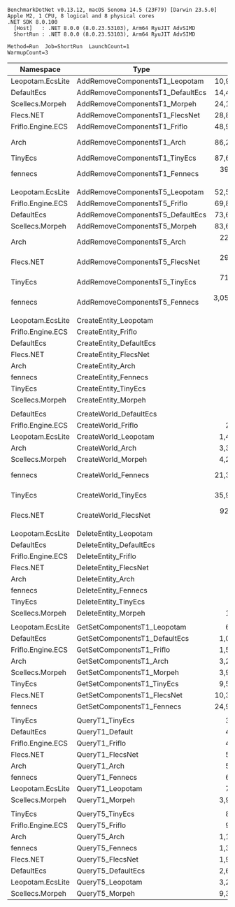 ```

BenchmarkDotNet v0.13.12, macOS Sonoma 14.5 (23F79) [Darwin 23.5.0]
Apple M2, 1 CPU, 8 logical and 8 physical cores
.NET SDK 8.0.100
  [Host]   : .NET 8.0.0 (8.0.23.53103), Arm64 RyuJIT AdvSIMD
  ShortRun : .NET 8.0.0 (8.0.23.53103), Arm64 RyuJIT AdvSIMD

Method=Run  Job=ShortRun  LaunchCount=1  
WarmupCount=3  

```
| Namespace         | Type                             | Mean         | Ratio    | Allocated | 
|------------------ |--------------------------------- |-------------:|---------:|----------:|
| Leopotam.EcsLite  | AddRemoveComponentsT1_Leopotam   |    10,963 ns |     0.22 |         - | 
| DefaultEcs        | AddRemoveComponentsT1_DefaultEcs |    14,415 ns |     0.29 |         - | 
| Scellecs.Morpeh   | AddRemoveComponentsT1_Morpeh     |    24,150 ns |     0.49 |         - | 
| Flecs.NET         | AddRemoveComponentsT1_FlecsNet   |    28,804 ns |     0.59 |         - | 
| Friflo.Engine.ECS | AddRemoveComponentsT1_Friflo     |    48,965 ns |     1.00 |         - | 
| Arch              | AddRemoveComponentsT1_Arch       |    86,276 ns |     1.76 |  120000 B | 
| TinyEcs           | AddRemoveComponentsT1_TinyEcs    |    87,688 ns |     1.79 |   64000 B | 
| fennecs           | AddRemoveComponentsT1_Fennecs    |   391,123 ns |     7.99 |  864000 B | 
|                   |                                  |              |          |           | 
| Leopotam.EcsLite  | AddRemoveComponentsT5_Leopotam   |    52,533 ns |     0.75 |         - | 
| Friflo.Engine.ECS | AddRemoveComponentsT5_Friflo     |    69,852 ns |     1.00 |         - | 
| DefaultEcs        | AddRemoveComponentsT5_DefaultEcs |    73,653 ns |     1.05 |         - | 
| Scellecs.Morpeh   | AddRemoveComponentsT5_Morpeh     |    83,695 ns |     1.20 |         - | 
| Arch              | AddRemoveComponentsT5_Arch       |   228,779 ns |     3.28 |   88000 B | 
| Flecs.NET         | AddRemoveComponentsT5_FlecsNet   |   293,809 ns |     4.21 |         - | 
| TinyEcs           | AddRemoveComponentsT5_TinyEcs    |   713,651 ns |    10.22 |  640001 B | 
| fennecs           | AddRemoveComponentsT5_Fennecs    | 3,056,342 ns |    43.76 | 6208003 B | 
|                   |                                  |              |          |           | 
| Leopotam.EcsLite  | CreateEntity_Leopotam            |         2 ns |     0.39 |      21 B | 
| Friflo.Engine.ECS | CreateEntity_Friflo              |         7 ns |     1.00 |       5 B | 
| DefaultEcs        | CreateEntity_DefaultEcs          |        12 ns |     1.73 |      66 B | 
| Flecs.NET         | CreateEntity_FlecsNet            |        20 ns |     2.82 |       1 B | 
| Arch              | CreateEntity_Arch                |        25 ns |     3.36 |      36 B | 
| fennecs           | CreateEntity_Fennecs             |        27 ns |     3.67 |     214 B | 
| TinyEcs           | CreateEntity_TinyEcs             |        41 ns |     6.48 |       1 B | 
| Scellecs.Morpeh   | CreateEntity_Morpeh              |        80 ns |    10.73 |     376 B | 
|                   |                                  |              |          |           | 
| DefaultEcs        | CreateWorld_DefaultEcs           |        72 ns |     0.34 |     336 B | 
| Friflo.Engine.ECS | CreateWorld_Friflo               |       215 ns |     1.00 |    3576 B | 
| Leopotam.EcsLite  | CreateWorld_Leopotam             |     1,462 ns |     6.79 |   58944 B | 
| Arch              | CreateWorld_Arch                 |     3,378 ns |    15.68 |   37040 B | 
| Scellecs.Morpeh   | CreateWorld_Morpeh               |     4,294 ns |    19.93 |    5056 B | 
| fennecs           | CreateWorld_Fennecs              |    21,371 ns |    99.18 |  169820 B | 
| TinyEcs           | CreateWorld_TinyEcs              |    35,929 ns |   166.74 | 1087272 B | 
| Flecs.NET         | CreateWorld_FlecsNet             |   926,724 ns | 4,300.78 |    2381 B | 
|                   |                                  |              |          |           | 
| Leopotam.EcsLite  | DeleteEntity_Leopotam            |         3 ns |     0.25 |       5 B | 
| DefaultEcs        | DeleteEntity_DefaultEcs          |        11 ns |     0.77 |      33 B | 
| Friflo.Engine.ECS | DeleteEntity_Friflo              |        15 ns |     1.00 |       1 B | 
| Flecs.NET         | DeleteEntity_FlecsNet            |        17 ns |     1.20 |       1 B | 
| Arch              | DeleteEntity_Arch                |        18 ns |     1.22 |      15 B | 
| fennecs           | DeleteEntity_Fennecs             |        19 ns |     1.32 |      25 B | 
| TinyEcs           | DeleteEntity_TinyEcs             |        55 ns |     3.72 |       1 B | 
| Scellecs.Morpeh   | DeleteEntity_Morpeh              |       111 ns |     8.07 |      46 B | 
|                   |                                  |              |          |           | 
| Leopotam.EcsLite  | GetSetComponentsT1_Leopotam      |       668 ns |     0.42 |         - | 
| DefaultEcs        | GetSetComponentsT1_DefaultEcs    |     1,099 ns |     0.69 |         - | 
| Friflo.Engine.ECS | GetSetComponentsT1_Friflo        |     1,590 ns |     1.00 |         - | 
| Arch              | GetSetComponentsT1_Arch          |     3,263 ns |     2.05 |         - | 
| Scellecs.Morpeh   | GetSetComponentsT1_Morpeh        |     3,943 ns |     2.48 |         - | 
| TinyEcs           | GetSetComponentsT1_TinyEcs       |     9,545 ns |     6.00 |         - | 
| Flecs.NET         | GetSetComponentsT1_FlecsNet      |    10,342 ns |     6.50 |         - | 
| fennecs           | GetSetComponentsT1_Fennecs       |    24,902 ns |    15.66 |         - | 
|                   |                                  |              |          |           | 
| TinyEcs           | QueryT1_TinyEcs                  |       364 ns |     0.75 |         - | 
| DefaultEcs        | QueryT1_Default                  |       484 ns |     1.00 |         - | 
| Friflo.Engine.ECS | QueryT1_Friflo                   |       487 ns |     1.00 |         - | 
| Flecs.NET         | QueryT1_FlecsNet                 |       574 ns |     1.18 |         - | 
| Arch              | QueryT1_Arch                     |       584 ns |     1.20 |         - | 
| fennecs           | QueryT1_Fennecs                  |       616 ns |     1.27 |      40 B | 
| Leopotam.EcsLite  | QueryT1_Leopotam                 |       778 ns |     1.60 |         - | 
| Scellecs.Morpeh   | QueryT1_Morpeh                   |     3,973 ns |     8.16 |         - | 
|                   |                                  |              |          |           | 
| TinyEcs           | QueryT5_TinyEcs                  |       851 ns |     0.92 |         - | 
| Friflo.Engine.ECS | QueryT5_Friflo                   |       927 ns |     1.00 |         - | 
| Arch              | QueryT5_Arch                     |     1,190 ns |     1.28 |         - | 
| fennecs           | QueryT5_Fennecs                  |     1,360 ns |     1.47 |      40 B | 
| Flecs.NET         | QueryT5_FlecsNet                 |     1,998 ns |     2.15 |         - | 
| DefaultEcs        | QueryT5_DefaultEcs               |     2,643 ns |     2.85 |         - | 
| Leopotam.EcsLite  | QueryT5_Leopotam                 |     3,287 ns |     3.54 |         - | 
| Scellecs.Morpeh   | QueryT5_Morpeh                   |     9,318 ns |    10.04 |         - | 
